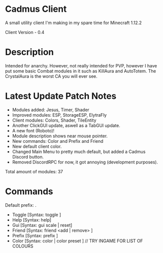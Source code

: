 # Cadmus Client
A small utility client I'm making in my spare time for Minecraft 1.12.2

Client Version - 0.4

# Description
Intended for anarchy. However, not really intended for PVP, however I have put some basic Combat modules in it
such as KillAura and AutoTotem. The CrystalAura is the worst CA you will ever see.

# Latest Update Patch Notes
- Modules added: Jesus, Timer, Shader
- Improved modules: ESP, StorageESP, ElytraFly
- Client modules: Colors, Shader, TileEntity 
- Another ClickGUI update, aswell as a TabGUI update.
- A new font (Roboto)!
- Module description shows near mouse pointer.
- New commands: Color and Prefix and Friend
- New default client color.
- Changed Main Menu to pretty much default, but added a Cadmus Discord button.
- Removed DiscordRPC for now, it got annoying (development purposes).

Total amount of modules: 37

# Commands

Default prefix: .

- Toggle [Syntax: toggle <name>]
- Help   [Syntax: help]
- Gui    [Syntax: gui scale <val> | reset]
- Friend [Syntax: friend <add | remove> <name>]
- Prefix [Syntax: prefix <prefix>]
- Color  [Syntax: color <color> <value> | color preset <color>]  // TRY INGAME FOR LIST OF COLOURS
